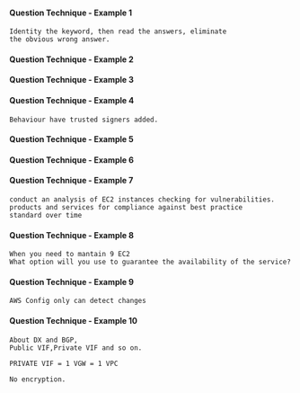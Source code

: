 #### Question Technique - Example 1

    Identity the keyword, then read the answers, eliminate
    the obvious wrong answer.


#### Question Technique - Example 2




#### Question Technique - Example 3




#### Question Technique - Example 4

    Behaviour have trusted signers added.

#### Question Technique - Example 5


#### Question Technique - Example 6


#### Question Technique - Example 7

    conduct an analysis of EC2 instances checking for vulnerabilities.
    products and services for compliance against best practice 
    standard over time

#### Question Technique - Example 8    

    When you need to mantain 9 EC2
    What option will you use to guarantee the availability of the service?

#### Question Technique - Example 9
    
    AWS Config only can detect changes
    
#### Question Technique - Example 10

    About DX and BGP,
    Public VIF,Private VIF and so on.

    PRIVATE VIF = 1 VGW = 1 VPC

    No encryption.

    

